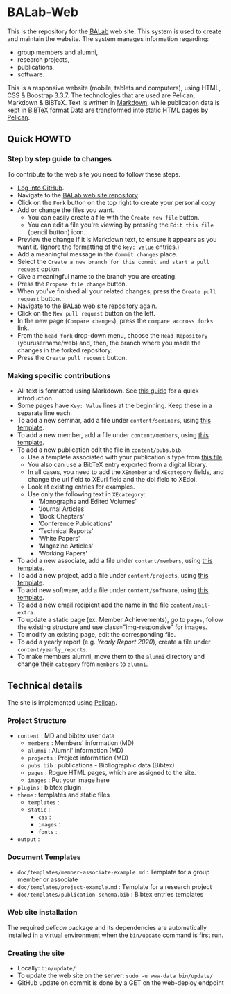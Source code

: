 # BALab-Web

This is the repository for the [BALab](https://www.balab.aueb.gr) web site. This system is used to create and maintain the website. The system manages information regarding:

* group members and alumni,
* research projects,
* publications,
* software.

This is a responsive website (mobile, tablets and computers), using HTML, CSS & Boostrap 3.3.7.
The technologies that are used are Pelican, Markdown & BiBTeX.
Text is written in [Markdown](https://github.com/adam-p/markdown-here/wiki/Markdown-Cheatsheet),
while publication data is kept in [BiBTeX](https://en.wikipedia.org/wiki/BibTeX)
format
Data are transformed into static HTML pages by [Pelican](https://blog.getpelican.com/).

## Quick HOWTO

### Step by step guide to changes
To contribute to the web site you need to follow these steps.

* [Log into GitHub](https://github.com/join).
* Navigate to the [BALab web site repository](https://github.com/AUEB-BALab/web)
* Click on the `Fork` button on the top right to create your personal copy
* Add or change the files you want.
  * You can easily create a file with the `Create new file` button.
  * You can edit a file you're viewing by pressing the `Edit this file`
   (pencil button) icon.
* Preview the change if it is Markdown text, to ensure it appears as you
  want it.
  (Ignore the formatting of the `key: value` entries.)
* Add a meaningful message in the `Commit changes` place.
* Select the `Create a new branch for this commit and start a pull request`
  option.
* Give a meaningful name to the branch you are creating.
* Press the `Propose file change` button.
* When you've finished all your related changes, press the `Create pull request`
  button.
* Navigate to the [BALab web site repository](https://github.com/AUEB-BALab/web) again.
* Click on the `New pull request` button on the left.
* In the new page (`Compare changes`), press the `compare accross forks` link.
* From the `head fork` drop-down menu, choose the `Head Repository` (yourusername/web)
  and, then, the branch where you made the changes in the forked repository.
* Press the `Create pull request` button.

### Making specific contributions
* All text is formatted using Markdown.
  See [this guide](https://github.com/adam-p/markdown-here/wiki/Markdown-Cheatsheet) for a quick introduction.
* Some pages have `Key: Value` lines at the beginning.
  Keep these in a separate line each.
* To add a new seminar, add a file under `content/seminars`,
  using [this template](https://raw.githubusercontent.com/AUEB-BALab/web/master/doc/templates/seminar-example.md).
* To add a new member, add a file under `content/members`,
  using [this template](https://raw.githubusercontent.com/AUEB-BALab/web/master/doc/templates/member-associate-example.md).
* To add a new publication edit the file in `content/pubs.bib`.
  * Use a templete associated with your publication's type from [this file](https://github.com/AUEB-BALab/web/blob/master/doc/templates/publication-schema.bib).
  * You also can use a BibTeX entry exported from a digital library.
  * In all cases, you need to add the  `XEmember` and `XEcategory` fields,
    and change the url field to XEurl field and the doi field to XEdoi.
  * Look at existing entries for examples.
  * Use only the following text in `XEcategory`:
    * 'Monographs and Edited Volumes'
    * 'Journal Articles'
    * 'Book Chapters'
    * 'Conference Publications'
    * 'Technical Reports'
    * 'White Papers'
    * 'Magazine Articles'
    * 'Working Papers'
* To add a new associate, add a file under `content/members`,
  using [this template](https://raw.githubusercontent.com/AUEB-BALab/web/master/doc/templates/member-associate-example.md).
* To add a new project, add a file under `content/projects`,
  using [this template](https://raw.githubusercontent.com/AUEB-BALab/web/master/doc/templates/project-example.md).
* To add new software, add a file under `content/software`,
  using [this template](https://raw.githubusercontent.com/AUEB-BALab/web/master/doc/templates/software-example.md).
* To add a new email recipient add the name in the file `content/mail-extra`.
* To update a static page (ex. Member Achievements), go to `pages`, follow the existing structure and use class="img-responsive" for images.
* To modify an existing page, edit the corresponding file.
* To add a yearly report (e.g. _Yearly Report 2020_),
  create a file under `content/yearly_reports`.
* To make members alumni, move them to the `alumni` directory and change
  their `category` from `members` to `alumni`.
## Technical details

The site is implemented using [Pelican](http://docs.getpelican.com/en/stable/).

### Project Structure
* `content` : MD and bibtex user data
  * `members` : Members' information (MD)
  * `alumni` : Alumni' information (MD)
  * `projects` : Project information (MD)
  * `pubs.bib` : publications - Bibliographic data (Bibtex)
  * `pages` : Rogue HTML pages, which are assigned to the site.
  * `images` : Put your image here
* `plugins` : bibtex plugin  
* `theme` : templates and static files
  * `templates` :
  * `static` :
	* `css` :
	* `images` :
	* `fonts` :
* `output` :

### Document Templates
* `doc/templates/member-associate-example.md` : Template for a group member or associate
* `doc/templates/project-example.md` : Template for a research project
* `doc/templates/publication-schema.bib` : Bibtex entries templates

### Web site installation
The required _pelican_ package and its dependencies are automatically
installed in a virtual environment when the `bin/update` command is
first run.

### Creating the site
* Locally: `bin/update/`
* To update the web site on the server: `sudo -u www-data bin/update/`
* GitHub update on commit is done by a GET on the web-deploy endpoint
